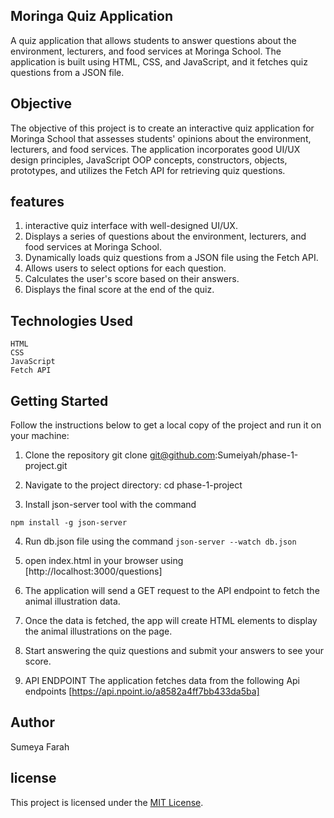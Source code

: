 ## Moringa Quiz Application

A quiz application that allows students to answer questions about the environment, lecturers, and food services at Moringa School. The application is built using HTML, CSS, and JavaScript, and it fetches quiz questions from a JSON file.

## Objective

The objective of this project is to create an interactive quiz application for Moringa School that assesses students' opinions about the environment, lecturers, and food services. The application incorporates good UI/UX design principles, JavaScript OOP concepts, constructors, objects, prototypes, and utilizes the Fetch API for retrieving quiz questions.

## features
1. interactive quiz interface with well-designed UI/UX.
2. Displays a series of questions about the environment, lecturers, and food services at Moringa School.
3. Dynamically loads quiz questions from a JSON file    using the Fetch API.
4. Allows users to select options for each question.
5. Calculates the user's score based on their answers.
6. Displays the final score at the end of the quiz.

## Technologies Used

    HTML
    CSS
    JavaScript
    Fetch API

## Getting Started

Follow the instructions below to get a local copy of the project and run it on your machine:

1. Clone the repository
    git clone git@github.com:Sumeiyah/phase-1-project.git

2.  Navigate to the project directory: 
    cd phase-1-project
3. Install json-server tool with the command

`npm install -g json-server`


 4. Run db.json file using the command
 `json-server --watch db.json`

5. open index.html in your browser using  
[http://localhost:3000/questions]

6. The application will send a GET request to the API endpoint to fetch the animal illustration data.

7. Once the data is fetched, the app will create HTML elements to display the animal  illustrations on the page.

8. Start answering the quiz questions and submit your answers to see your score.

9. API ENDPOINT
The application fetches data from the following Api endpoints [https://api.npoint.io/a8582a4ff7bb433da5ba]

## Author 
Sumeya Farah

## license
This project is licensed under the [MIT License](LICENSE).

